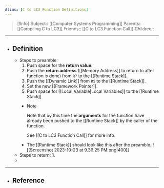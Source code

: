 ```yaml
---
Alias: [C to LC3 Function Definitions]
---
```

> [!Info]
> Subject:: [[Computer Systems Programming]]
> Parents:: [[Compiling C to LC3]]
> Friends:: [[C to LC3 Function Call]]
> Children:: 
---
- ## Definition
	- Steps to preamble:
		1. Push space for the **return value**.
		2. Push the **return address** ([[Memory Address]] to return to after function is done) from `R7` to the [[Runtime Stack]].
		3. Push the [[Dynamic Link]] from `R5` to the [[Runtime Stack]].
		4. Set the new [[Framework Pointer]].
		5. Push space for [[Local Variable|Local Variables]] to the [[Runtime Stack]]
		- > [!Note]
		  > Note that by this time the **arguments** for the function have already been pushed to the [[Runtime Stack]] by the caller of the function.
		  > 
		  > See [[C to LC3 Function Call]] for more info.
		- The [[Runtime Stack]] should look like this after the preamble.
		  ![[Screenshot 2023-10-23 at 9.39.25 PM.png|400]]
	- Steps to return:
		1. 
	- 
---
- ## Reference